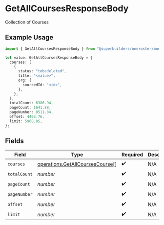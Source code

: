 # GetAllCoursesResponseBody

Collection of Courses

## Example Usage

```typescript
import { GetAllCoursesResponseBody } from "@superbuilders/oneroster/models/operations";

let value: GetAllCoursesResponseBody = {
  courses: [
    {
      status: "tobedeleted",
      title: "<value>",
      org: {
        sourcedId: "<id>",
      },
    },
  ],
  totalCount: 6386.94,
  pageCount: 1641.88,
  pageNumber: 8511.84,
  offset: 4403.76,
  limit: 5968.85,
};
```

## Fields

| Field                                                                              | Type                                                                               | Required                                                                           | Description                                                                        |
| ---------------------------------------------------------------------------------- | ---------------------------------------------------------------------------------- | ---------------------------------------------------------------------------------- | ---------------------------------------------------------------------------------- |
| `courses`                                                                          | [operations.GetAllCoursesCourse](../../models/operations/getallcoursescourse.md)[] | :heavy_check_mark:                                                                 | N/A                                                                                |
| `totalCount`                                                                       | *number*                                                                           | :heavy_check_mark:                                                                 | N/A                                                                                |
| `pageCount`                                                                        | *number*                                                                           | :heavy_check_mark:                                                                 | N/A                                                                                |
| `pageNumber`                                                                       | *number*                                                                           | :heavy_check_mark:                                                                 | N/A                                                                                |
| `offset`                                                                           | *number*                                                                           | :heavy_check_mark:                                                                 | N/A                                                                                |
| `limit`                                                                            | *number*                                                                           | :heavy_check_mark:                                                                 | N/A                                                                                |